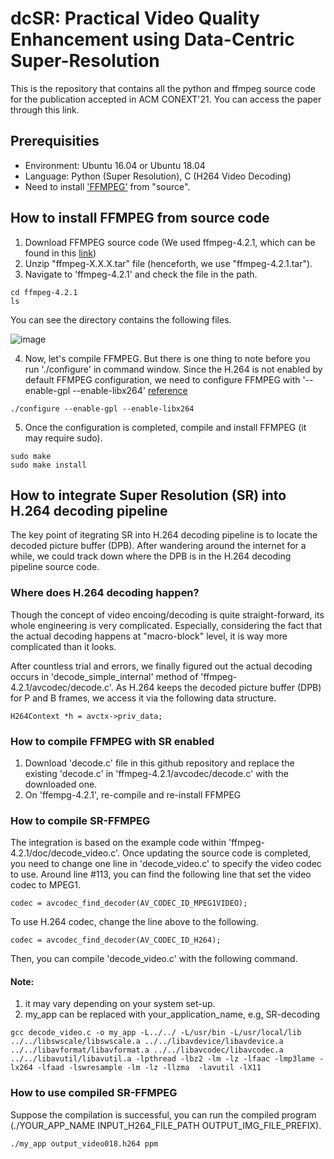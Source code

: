# dcSR: Practical Video Quality Enhancement using Data-Centric Super-Resolution
This is the repository that contains all the python and ffmpeg source code for the publication accepted in ACM CONEXT'21. You can access the paper through this link.

## Prerequisities
- Environment: Ubuntu 16.04 or Ubuntu 18.04
- Language: Python (Super Resolution), C (H264 Video Decoding)
- Need to install ['FFMPEG'](https://www.ffmpeg.org/download.html) from "source".

## How to install FFMPEG from source code
1. Download FFMPEG source code (We used ffmpeg-4.2.1, which can be found in this [link](https://ffmpeg.org/releases/))
2. Unzip "ffmpeg-X.X.X.tar" file (henceforth, we use "ffmpeg-4.2.1.tar").
3. Navigate to 'ffmpeg-4.2.1' and check the file in the path.
```
cd ffmpeg-4.2.1
ls
```
You can see the directory contains the following files.

![image](https://user-images.githubusercontent.com/25336939/135013433-94da5fbd-ff44-4c8a-9db6-c3197d85c4ed.png)

4. Now, let's compile FFMPEG. But there is one thing to note before you run './configure' in command window. Since the H.264 is not enabled by default FFMPEG configuration, we need to configure FFMPEG with '--enable-gpl --enable-libx264' [reference](https://trac.ffmpeg.org/wiki/CompilationGuide/Ubuntu#:~:text=libx264,118%20then%20you%20can%20install%20that%20instead%20of%20compiling%3A)  
```
./configure --enable-gpl --enable-libx264
```
5. Once the configuration is completed, compile and install FFMPEG (it may require sudo). 
```
sudo make
sudo make install
```

## How to integrate Super Resolution (SR) into H.264 decoding pipeline
The key point of itegrating SR into H.264 decoding pipeline is to locate the decoded picture buffer (DPB). After wandering around the internet for a while, we could track down where the DPB is in the H.264 decoding pipeline source code.

### Where does H.264 decoding happen?
Though the concept of video encoing/decoding is quite straight-forward, its whole engineering is very complicated. Especially, considering the fact that the actual decoding happens at "macro-block" level, it is way more complicated than it looks.

After countless trial and errors, we finally figured out the actual decoding occurs in 'decode_simple_internal' method of 'ffmpeg-4.2.1/avcodec/decode.c'. As H.264 keeps the decoded picture buffer (DPB) for P and B frames, we access it via the following data structure.
```
H264Context *h = avctx->priv_data; 
```

### How to compile FFMPEG with SR enabled
1. Download 'decode.c' file in this github repository and replace the existing 'decode.c' in 'ffmpeg-4.2.1/avcodec/decode.c' with the downloaded one.
2. On 'ffempg-4.2.1', re-compile and re-install FFMPEG

### How to compile SR-FFMPEG
The integration is based on the example code within 'ffmpeg-4.2.1/doc/decode_video.c'. Once updating the source code is completed, you need to change one line in 'decode_video.c' to specify the video codec to use. Around line #113, you can find the following line that set the video codec to MPEG1.  
```
codec = avcodec_find_decoder(AV_CODEC_ID_MPEG1VIDEO);
```
To use H.264 codec, change the line above to the following.
```
codec = avcodec_find_decoder(AV_CODEC_ID_H264);
```
Then, you can compile 'decode_video.c' with the following command.
#### Note:
1. it may vary depending on your system set-up.
2. my_app can be replaced with your_application_name, e.g, SR-decoding
```
gcc decode_video.c -o my_app -L../../ -L/usr/bin -L/usr/local/lib ../../libswscale/libswscale.a ../../libavdevice/libavdevice.a ../../libavformat/libavformat.a ../../libavcodec/libavcodec.a ../../libavutil/libavutil.a -lpthread -lbz2 -lm -lz -lfaac -lmp3lame -lx264 -lfaad -lswresample -lm -lz -llzma  -lavutil -lX11
```

### How to use compiled SR-FFMPEG
Suppose the compilation is successful, you can run the compiled program (./YOUR_APP_NAME INPUT_H264_FILE_PATH OUTPUT_IMG_FILE_PREFIX). 
```
./my_app output_video018.h264 ppm
```











